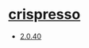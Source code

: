 # [crispresso](https://hpc.nih.gov/apps/crispresso.html)
- [2.0.40](/high-throughput-sequencing/crispresso/2.0.40)
